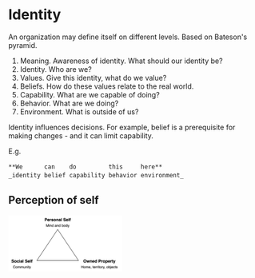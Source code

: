 # Identity

 An organization may define itself on different levels. Based on Bateson's pyramid.

1. Meaning. Awareness of identity. What should our identity be?
2. Identity. Who are we?
3. Values. Give this identity, what do we value?
4. Beliefs. How do these values relate to the real world.
5. Capability. What are we capable of doing?
6. Behavior. What are we doing?
7. Environment. What is outside of us?

Identity influences decisions. For example, belief is a prerequisite for making changes - and it can limit capability.

E.g.

```markdown
**We      can    do         this     here**
_identity belief capability behavior environment_
```

## Perception of self

<img src="../img/personal-social-selves.png" alt="personal-social-selves" style="width:45%;" />

